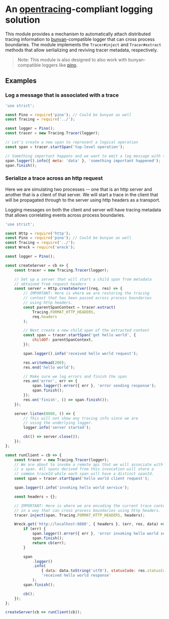 # An [opentracing](http://opentracing.io)-compliant logging solution

This module provides a mechanism to automatically attach distributed tracing information to [bunyan](https://www.npmjs.com/package/bunyan)-compatible logger that can cross process boundaries. The module implements the `Tracer#inject` and `Tracer#extract` methods that allow serlializing and reviving tracer metadata, respectively.

> Note: This module is also designed to also work with bunyan-compatible loggers like [pino](https://www.npmjs.com/package/pino).

## Examples

### Log a message that is associated with a trace

```js
'use strict';

const Pino = require('pino'); // Could be bunyan as well
const Tracing = require('../');

const logger = Pino();
const tracer = new Tracing.Tracer(logger);

// Let's create a new span to represent a logical operation
const span = tracer.startSpan('top-level operation');

// Something important happens and we want to emit a log message with tracing data attached
span.logger().info({ meta: 'data' }, 'something important happened');
span.finish();
```

### Serialize a trace across an http request

Here we are simulating two processes -- one that is an http server and another that is a client of that server. We will start a trace in the client that will be propagated through to the server using http headers as a transport.

Logging messages on both the client and server will have tracing metadata that allows correlating events across process boundaries.

```js
'use strict';

const Http = require('http');
const Pino = require('pino'); // Could be bunyan as well
const Tracing = require('../');
const Wreck = require('wreck');

const logger = Pino();

const createServer = cb => {
    const tracer = new Tracing.Tracer(logger);

    // Set up a server that will start a child span from metadata
    // obtained from request headers
    const server = Http.createServer((req, res) => {
        // IMPORTANT: Here is where we are restoring the tracing
        // context that has been passed across process boundaries
        // using http headers.
        const parentSpanContext = tracer.extract(
            Tracing.FORMAT_HTTP_HEADERS,
            req.headers
        );

        // Next create a new child span of the extracted context
        const span = tracer.startSpan('get hello world', {
            childOf: parentSpanContext,
        });

        span.logger().info('received hello world request');

        res.writeHead(200);
        res.end('hello world');

        // Make sure we log errors and finish the span
        res.on('error', err => {
            span.logger().error({ err }, 'error sending response');
            span.finish();
        });
        res.on('finish', () => span.finish());
    });

    server.listen(8080, () => {
        // This will not show any tracing info since we are
        // using the underlying logger.
        logger.info('server started');

        cb(() => server.close());
    });
};

const runClient = cb => {
    const tracer = new Tracing.Tracer(logger);
    // We are about to invoke a remote api that we will associate with
    // a span. All spans derived from this invocation will share a
    // common traceId while each span will have a distinct spanId.
    const span = tracer.startSpan('hello world client request');

    span.logger().info('invoking hello world service');

    const headers = {};

    // IMPORTANT: Here is where we are encoding the current trace context
    // in a way that can cross process boundaries using http headers.
    tracer.inject(span, Tracing.FORMAT_HTTP_HEADERS, headers);

    Wreck.get('http://localhost:8080', { headers }, (err, res, data) => {
        if (err) {
            span.logger().error({ err }, 'error invoking hello world service');
            span.finish();
            return cb(err);
        }

        span
            .logger()
            .info(
                { data: data.toString('utf8'), statusCode: res.statusCode },
                'received hello world response'
            );
        span.finish();

        cb();
    });
};

createServer(cb => runClient(cb));
```
